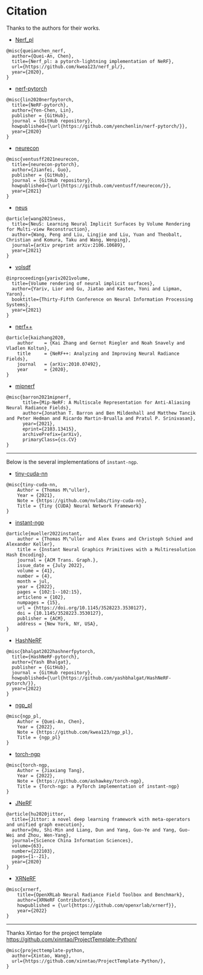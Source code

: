 # Citation

Thanks to the authors for their works.

- [Nerf_pl](https://github.com/kwea123/nerf_pl)
```
@misc{queianchen_nerf,
  author={Quei-An, Chen},
  title={Nerf_pl: a pytorch-lightning implementation of NeRF},
  url={https://github.com/kwea123/nerf_pl/},
  year={2020},
}
```

- [nerf-pytorch](https://github.com/yenchenlin/nerf-pytorch)
```
@misc{lin2020nerfpytorch,
  title={NeRF-pytorch},
  author={Yen-Chen, Lin},
  publisher = {GitHub},
  journal = {GitHub repository},
  howpublished={\url{https://github.com/yenchenlin/nerf-pytorch/}},
  year={2020}
}
```

- [neurecon](https://github.com/ventusff/neurecon)
```
@misc{ventusff2021neurecon,
  title={neurecon-pytorch},
  author={Jianfei, Guo},
  publisher = {GitHub},
  journal = {GitHub repository},
  howpublished={\url{https://github.com/ventusff/neurecon/}},
  year={2021}
}
```

- [neus](https://github.com/Totoro97/NeuS)
```
@article{wang2021neus,
  title={NeuS: Learning Neural Implicit Surfaces by Volume Rendering for Multi-view Reconstruction},
  author={Wang, Peng and Liu, Lingjie and Liu, Yuan and Theobalt, Christian and Komura, Taku and Wang, Wenping},
  journal={arXiv preprint arXiv:2106.10689},
  year={2021}
}
```

- [volsdf](https://github.com/lioryariv/volsdf)
```
@inproceedings{yariv2021volume,
  title={Volume rendering of neural implicit surfaces},
  author={Yariv, Lior and Gu, Jiatao and Kasten, Yoni and Lipman, Yaron},
  booktitle={Thirty-Fifth Conference on Neural Information Processing Systems},
  year={2021}
}
```

- [nerf++](https://github.com/Kai-46/nerfplusplus)
```
@article{kaizhang2020,
    author    = {Kai Zhang and Gernot Riegler and Noah Snavely and Vladlen Koltun},
    title     = {NeRF++: Analyzing and Improving Neural Radiance Fields},
    journal   = {arXiv:2010.07492},
    year      = {2020},
}
```

- [mipnerf](https://github.com/google/mipnerf)
```
@misc{barron2021mipnerf,
      title={Mip-NeRF: A Multiscale Representation for Anti-Aliasing Neural Radiance Fields},
      author={Jonathan T. Barron and Ben Mildenhall and Matthew Tancik and Peter Hedman and Ricardo Martin-Brualla and Pratul P. Srinivasan},
      year={2021},
      eprint={2103.13415},
      archivePrefix={arXiv},
      primaryClass={cs.CV}
}
```


------------------------------------------------------------------------
Below is the several implementations of `instant-ngp`.

- [tiny-cuda-nn](https://github.com/NVlabs/tiny-cuda-nn/)
```
@misc{tiny-cuda-nn,
    Author = {Thomas M\"uller},
    Year = {2021},
    Note = {https://github.com/nvlabs/tiny-cuda-nn},
    Title = {Tiny {CUDA} Neural Network Framework}
}
```

- [instant-ngp](https://github.com/NVlabs/instant-ngp)
```
@article{mueller2022instant,
    author = {Thomas M\"uller and Alex Evans and Christoph Schied and Alexander Keller},
    title = {Instant Neural Graphics Primitives with a Multiresolution Hash Encoding},
    journal = {ACM Trans. Graph.},
    issue_date = {July 2022},
    volume = {41},
    number = {4},
    month = jul,
    year = {2022},
    pages = {102:1--102:15},
    articleno = {102},
    numpages = {15},
    url = {https://doi.org/10.1145/3528223.3530127},
    doi = {10.1145/3528223.3530127},
    publisher = {ACM},
    address = {New York, NY, USA},
}
```

- [HashNeRF](https://github.com/yashbhalgat/HashNeRF-pytorch)
```
@misc{bhalgat2022hashnerfpytorch,
  title={HashNeRF-pytorch},
  author={Yash Bhalgat},
  publisher = {GitHub},
  journal = {GitHub repository},
  howpublished={\url{https://github.com/yashbhalgat/HashNeRF-pytorch/}},
  year={2022}
}
```

- [ngp_pl](https://github.com/kwea123/ngp_pl)
```
@misc{ngp_pl,
    Author = {Quei-An, Chen},
    Year = {2022},
    Note = {https://github.com/kwea123/ngp_pl},
    Title = {ngp_pl}
}
```

- [torch-ngp](https://github.com/ashawkey/torch-ngp)
```
@misc{torch-ngp,
    Author = {Jiaxiang Tang},
    Year = {2022},
    Note = {https://github.com/ashawkey/torch-ngp},
    Title = {Torch-ngp: a PyTorch implementation of instant-ngp}
}
```

- [JNeRF](https://github.com/Jittor/JNeRF)
```
@article{hu2020jittor,
  title={Jittor: a novel deep learning framework with meta-operators and unified graph execution},
  author={Hu, Shi-Min and Liang, Dun and Yang, Guo-Ye and Yang, Guo-Wei and Zhou, Wen-Yang},
  journal={Science China Information Sciences},
  volume={63},
  number={222103},
  pages={1--21},
  year={2020}
}
```

- [XRNeRF](https://github.com/openxrlab/xrnerf)
```
@misc{xrnerf,
    title={OpenXRLab Neural Radiance Field Toolbox and Benchmark},
    author={XRNeRF Contributors},
    howpublished = {\url{https://github.com/openxrlab/xrnerf}},
    year={2022}
}
```

------------------------------------------------------------------------
Thanks Xintao for the project template
https://github.com/xinntao/ProjectTemplate-Python/
```
@misc{projecttemplate-python,
  author={Xintao, Wang},
  url={https://github.com/xinntao/ProjectTemplate-Python/},
}
```
